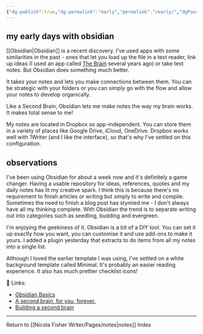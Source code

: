 ```yaml
---
{"dg-publish":true,"dg-permalink":"early","permalink":"/early/","dgPassFrontmatter":true,"created":"","updated":""}
---
```



## my early days with obsidian

[[Obsidian\|Obsidian]] is a recent discovery. I've used apps with some similarities in the past - ones that let you load up the file in a text reader, link up ideas (I used an app called [The Brain](https://www.thebrain.com/) several years ago) or take text notes. But Obsidian does something much better.

It takes your notes and lets you make connections between them. You can be strategic with your folders or you can simply go with the flow and allow your notes to develop organically.

Like a Second Brain, Obsidian lets me make notes the way my brain works. It makes total sense to me!

My notes are located in Dropbox so app-independent. You can store them in a variety of places like Google Drive, iCloud, OneDrive. Dropbox works well with 1Writer (and I like the interface), so that's why I've settled on this configuration.

## observations

I've been using Obsidian for about a week now and it's definitely a game changer. Having a usable repository for ideas, references, quotes and my daily notes has lit my creative spark. I think this is because there's no requirement to finish articles or writing but simply to write and compile. Sometimes the need to finish a blog post has stymied me - I don't always have all my thinking complete. With Obsidian the trend is to separate writing out into categories such as seedling, budding and evergreen.

I'm enjoying the geekiness of it. Obsidian is a bit of a DIY tool. You can set it up exactly how you want, you can customise it and use add-ons to make it yours. I added a plugin yesterday that extracts to do items from all my notes into a single list. 

Although I loved the earlier template I was using, I've settled on a white background template called Minimal. It's probably an easier reading experience. It also has much prettier checklist icons!

🔗 Links:

- [Obsidian Basics](https://publish.obsidian.md/lyt-kit/Hiding+content+in+plain+sight#LYT+Special+Session+-+Obsidian+Help)
- [A second brain,  for you, forever.](https://obsidian.md/)
- [Building a second brain](https://maggieappleton.com/basb) 

---

Return to [[Nicola Fisher Writer/Pages/notes\|notes]] Index